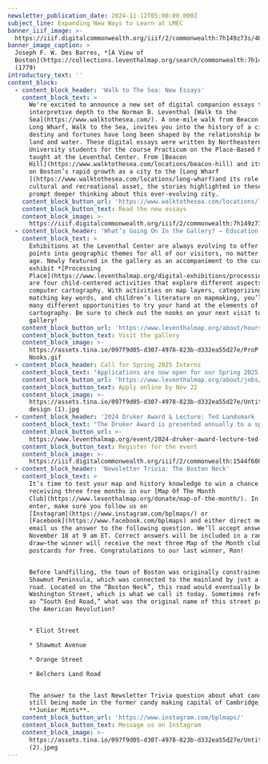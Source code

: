 ```yaml
---
newsletter_publication_date: 2024-11-12T05:00:00.000Z
subject_line: Expanding New Ways to Learn at LMEC
banner_iiif_image: >-
  https://iiif.digitalcommonwealth.org/iiif/2/commonwealth:7h149z73s/462,2293,6660,2673/1200,/0/default.jpg
banner_image_caption: >
  Joseph F. W. Des Barres, *[A View of
  Boston](https://collections.leventhalmap.org/search/commonwealth:7h149z72h)*
  (1779)
introductory_text: ''
content_block:
  - content_block_header: 'Walk to The Sea: New Essays'
    content_block_text: >
      We're excited to announce a new set of digital companion essays that add
      interpretive depth to the Norman B. Leventhal [Walk to the
      Sea](https://www.walktothesea.com/). A one-mile walk from Beacon Hill to
      Long Wharf, Walk to the Sea, invites you into the history of a city whose
      destiny and fortunes have long been shaped by the relationship between
      land and water. These digital essays were written by Northeastern
      University students for the course Practicum on the Place-Based Museum,
      taught at the Leventhal Center. From [Beacon
      Hill](https://www.walktothesea.com/locations/beacon-hill) and its impact
      on Boston’s rapid growth as a city to the [Long Wharf
      ](https://www.walktothesea.com/locations/long-wharf)and its role as a
      cultural and recreational asset, the stories highlighted in these essays
      prompt deeper thinking about this ever-evolving city.
    content_block_button_url: 'https://www.walktothesea.com/locations/long-wharf'
    content_block_button_text: Read the new essays
    content_block_image: >-
      https://iiif.digitalcommonwealth.org/iiif/2/commonwealth:7h149z73s/1626,1590,2005,2558/1200,/0/default.jpg
  - content_block_header: 'What’s Going On In the Gallery? — Education Nooks '
    content_block_text: >
      Exhibitions at the Leventhal Center are always evolving to offer new entry
      points into geographic themes for all of our visitors, no matter their
      age. Newly featured in the gallery as an accompaniment to the current
      exhibit *[Processing
      Place](https://www.leventhalmap.org/digital-exhibitions/processing-place/)*
      are four child-centered activities that explore different aspects of
      computer cartography. With activities on map layers, categorizing pixels,
      matching key words, and children’s literature on mapmaking, you’ll find
      many different opportunities to try your hand at the elements of computer
      cartography. Be sure to check out the nooks on your next visit to the
      gallery!
    content_block_button_url: 'https://www.leventhalmap.org/about/hours-directions/'
    content_block_button_text: Visit the gallery
    content_block_image: >-
      https://assets.tina.io/097f9d05-d307-4978-823b-d332ea55d27e/ProP Ed
      Nooks.gif
  - content_block_header: Call for Spring 2025 Interns
    content_block_text: "Applications are now open for our Spring 2025 cohort of undergraduate interns. Our internship program trains the next generation of professionals in topics related to geospatial technology, public humanities, and librarianship. Interns will work onsite in the Center’s offices at the Central Library for 6-10 hours per week from mid-January 2025 through early May 2025 focused on\_[Geohumanities & GIS](https://lmec-main-website-staging.netlify.app/about/jobs/2024-summer-internships/#geohumanities--gis). Apply online by November 22, 2024 at 3:00 pm ET.\n"
    content_block_button_url: 'https://www.leventhalmap.org/about/jobs/2025-spring-internships/'
    content_block_button_text: Apply online by Nov 22
    content_block_image: >-
      https://assets.tina.io/097f9d05-d307-4978-823b-d332ea55d27e/Untitled
      design (1).jpg
  - content_block_header: '2024 Druker Award & Lecture: Ted Landsmark · November 16, 2 pm ET'
    content_block_text: "The Druker Award is presented annually to a speaker or speakers who has or have made outstanding and important contributions to the world of design. This year's awardee is\_**Theodore (Ted) C. Landsmark**, a civic planner, educator, civil rights advocate, and member of the Leventhal Center’s Board of Directors. In conversation with BPL President\_David Leonard, Landsmark will reflect on reimagining the urban public library, transformative civic spaces, and building an equitable city. There will be an audience Q\\&A following the discussion. Druker Company President\_**Ronald M. Druker**\_will give welcoming remarks.\n"
    content_block_button_url: >-
      https://www.leventhalmap.org/event/2024-druker-award-lecture-ted-landsmark/
    content_block_button_text: Register for the event
    content_block_image: >-
      https://iiif.digitalcommonwealth.org/iiif/2/commonwealth:1544f6081/2152,1149,2614,3130/1200,/0/default.jpg
  - content_block_header: 'Newsletter Trivia: The Boston Neck'
    content_block_text: >
      It’s time to test your map and history knowledge to win a chance of
      receiving three free months in our [Map Of The Month
      Club](https://www.leventhalmap.org/donate/map-of-the-month/). In order to
      enter, make sure you follow us on
      [Instagram](https://www.instagram.com/bplmaps/) or
      [Facebook](https://www.facebook.com/bplmaps) and either direct message or
      email us the answer to the following question. We’ll accept answers until
      November 18 at 9 am ET. Correct answers will be included in a random
      draw—the winner will receive the next three Map of the Month club
      postcards for free. Congratulations to our last winner, Ron!


      Before landfilling, the town of Boston was originally constrained in the
      Shawmut Peninsula, which was connected to the mainland by just a single
      road. Located on the “Boston Neck”, this road would eventually be named
      Washington Street, which is what we call it today. Sometimes referred to
      as “South End Road,” what was the original name of this street prior to
      the American Revolution?


      * Eliot Street

      * Shawmut Avenue

      * Orange Street

      * Belchers Land Road


      The answer to the last Newsletter Trivia question about what candy is
      still being made in the former candy making capital of Cambridge, MA is
      **Junior Mints**.
    content_block_button_url: 'https://www.instagram.com/bplmaps/'
    content_block_button_text: Message us on Instagram
    content_block_image: >-
      https://assets.tina.io/097f9d05-d307-4978-823b-d332ea55d27e/Untitled
      (2).jpeg
---
```



